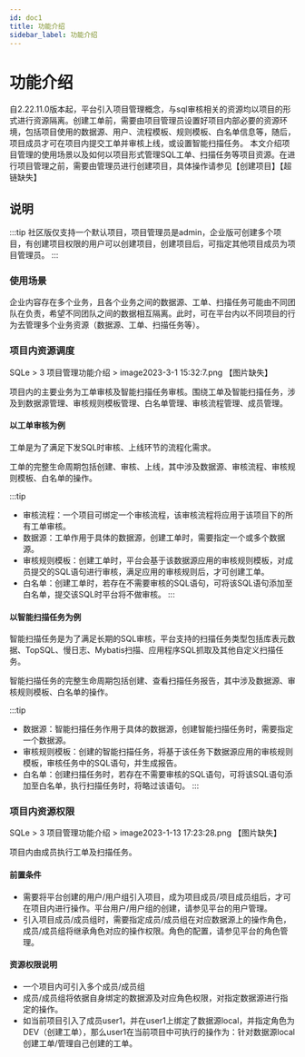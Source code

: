 ```yaml
---
id: doc1
title: 功能介绍
sidebar_label: 功能介绍
---
```



# 功能介绍
自2.22.11.0版本起，平台引入项目管理概念，与sql审核相关的资源均以项目的形式进行资源隔离。创建工单前，需要由项目管理员设置好项目内部必要的资源环境，包括项目使用的数据源、用户、流程模板、规则模板、白名单信息等，随后，项目成员才可在项目内提交工单并审核上线，或设置智能扫描任务。
本文介绍项目管理的使用场景以及如何以项目形式管理SQL工单、扫描任务等项目资源。在进行项目管理之前，需要由管理员进行创建项目，具体操作请参见【创建项目】【超链缺失】

## 说明
:::tip
社区版仅支持一个默认项目，项目管理员是admin，企业版可创建多个项目，有创建项目权限的用户可以创建项目，创建项目后，可指定其他项目成员为项目管理员。
:::  

### 使用场景
企业内容存在多个业务，且各个业务之间的数据源、工单、扫描任务可能由不同团队在负责，希望不同团队之间的数据相互隔离。此时，可在平台内以不同项目的行为去管理多个业务资源（数据源、工单、扫描任务等）。

### 项目内资源调度
SQLe > 3 项目管理功能介绍 > image2023-3-1 15:32:7.png
【图片缺失】

项目内的主要业务为工单审核及智能扫描任务审核。围绕工单及智能扫描任务，涉及到数据源管理、审核规则模板管理、白名单管理、审核流程管理、成员管理。

#### 以工单审核为例
工单是为了满足下发SQL时审核、上线环节的流程化需求。

工单的完整生命周期包括创建、审核、上线，其中涉及数据源、审核流程、审核规则模板、白名单的操作。

:::tip
* 审核流程：一个项目可绑定一个审核流程，该审核流程将应用于该项目下的所有工单审核。
* 数据源：工单作用于具体的数据源，创建工单时，需要指定一个或多个数据源。
* 审核规则模板：创建工单时，平台会基于该数据源应用的审核规则模板，对成员提交的SQL语句进行审核，满足应用的审核规则后，才可创建工单。
* 白名单：创建工单时，若存在不需要审核的SQL语句，可将该SQL语句添加至白名单，提交该SQL时平台将不做审核。
:::


#### 以智能扫描任务为例
智能扫描任务是为了满足长期的SQL审核，平台支持的扫描任务类型包括库表元数据、TopSQL、慢日志、Mybatis扫描、应用程序SQL抓取及其他自定义扫描任务。

智能扫描任务的完整生命周期包括创建、查看扫描任务报告，其中涉及数据源、审核规则模板、白名单的操作。

:::tip
* 数据源：智能扫描任务作用于具体的数据源，创建智能扫描任务时，需要指定一个数据源。
* 审核规则模板：创建的智能扫描任务，将基于该任务下数据源应用的审核规则模板，审核任务中的SQL语句，并生成报告。
* 白名单：创建扫描任务时，若存在不需要审核的SQL语句，可将该SQL语句添加至白名单，执行扫描任务时，将略过该语句。
:::


### 项目内资源权限
SQLe > 3 项目管理功能介绍 > image2023-1-13 17:23:28.png
【图片缺失】


项目内由成员执行工单及扫描任务。

#### 前置条件
* 需要将平台创建的用户/用户组引入项目，成为项目成员/项目成员组后，才可在项目内进行操作。平台用户/用户组的创建，请参见平台的用户管理。
* 引入项目成员/成员组时，需要指定成员/成员组在对应数据源上的操作角色，成员/成员组将继承角色对应的操作权限。角色的配置，请参见平台的角色管理。

#### 资源权限说明
* 一个项目内可引入多个成员/成员组
* 成员/成员组将依据自身绑定的数据源及对应角色权限，对指定数据源进行指定的操作。
* 如当前项目引入了成员user1，并在user1上绑定了数据源local，并指定角色为DEV（创建工单），那么user1在当前项目中可执行的操作为：针对数据源local创建工单/管理自己创建的工单。